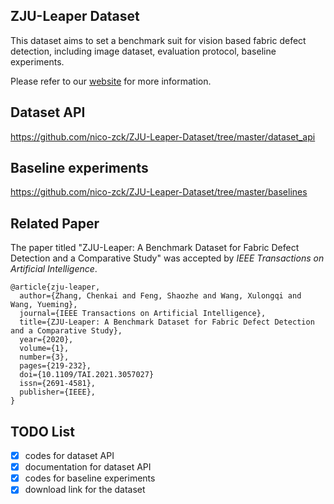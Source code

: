 ## ZJU-Leaper Dataset

This dataset aims to set a benchmark suit for vision based fabric defect detection, including image dataset, evaluation
protocol, baseline experiments.

Please refer to our [website](http://www.qaas.zju.edu.cn/zju-leaper) for more information.

## Dataset API

https://github.com/nico-zck/ZJU-Leaper-Dataset/tree/master/dataset_api

## Baseline experiments

https://github.com/nico-zck/ZJU-Leaper-Dataset/tree/master/baselines

## Related Paper
The paper titled "ZJU-Leaper: A Benchmark Dataset for Fabric Defect Detection and a Comparative Study" was accepted by *IEEE Transactions on Artificial Intelligence*.

```
@article{zju-leaper,
  author={Zhang, Chenkai and Feng, Shaozhe and Wang, Xulongqi and Wang, Yueming},
  journal={IEEE Transactions on Artificial Intelligence}, 
  title={ZJU-Leaper: A Benchmark Dataset for Fabric Defect Detection and a Comparative Study}, 
  year={2020},
  volume={1},
  number={3},
  pages={219-232},
  doi={10.1109/TAI.2021.3057027}
  issn={2691-4581},
  publisher={IEEE},
}
```

## TODO List

- [x] codes for dataset API
- [x] documentation for dataset API
- [x] codes for baseline experiments
- [x] download link for the dataset 